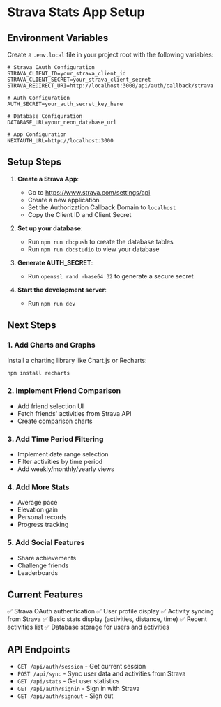 # Strava Stats App Setup

## Environment Variables

Create a `.env.local` file in your project root with the following variables:

```env
# Strava OAuth Configuration
STRAVA_CLIENT_ID=your_strava_client_id
STRAVA_CLIENT_SECRET=your_strava_client_secret
STRAVA_REDIRECT_URI=http://localhost:3000/api/auth/callback/strava

# Auth Configuration
AUTH_SECRET=your_auth_secret_key_here

# Database Configuration
DATABASE_URL=your_neon_database_url

# App Configuration
NEXTAUTH_URL=http://localhost:3000
```

## Setup Steps

1. **Create a Strava App**:
   - Go to https://www.strava.com/settings/api
   - Create a new application
   - Set the Authorization Callback Domain to `localhost`
   - Copy the Client ID and Client Secret

2. **Set up your database**:
   - Run `npm run db:push` to create the database tables
   - Run `npm run db:studio` to view your database

3. **Generate AUTH_SECRET**:
   - Run `openssl rand -base64 32` to generate a secure secret

4. **Start the development server**:
   - Run `npm run dev`

## Next Steps

### 1. Add Charts and Graphs

Install a charting library like Chart.js or Recharts:

```bash
npm install recharts
```

### 2. Implement Friend Comparison

- Add friend selection UI
- Fetch friends' activities from Strava API
- Create comparison charts

### 3. Add Time Period Filtering

- Implement date range selection
- Filter activities by time period
- Add weekly/monthly/yearly views

### 4. Add More Stats

- Average pace
- Elevation gain
- Personal records
- Progress tracking

### 5. Add Social Features

- Share achievements
- Challenge friends
- Leaderboards

## Current Features

✅ Strava OAuth authentication
✅ User profile display
✅ Activity syncing from Strava
✅ Basic stats display (activities, distance, time)
✅ Recent activities list
✅ Database storage for users and activities

## API Endpoints

- `GET /api/auth/session` - Get current session
- `POST /api/sync` - Sync user data and activities from Strava
- `GET /api/stats` - Get user statistics
- `GET /api/auth/signin` - Sign in with Strava
- `GET /api/auth/signout` - Sign out
